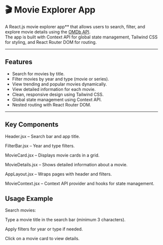 # 🎬 Movie Explorer App

A React.js movie explorer app** that allows users to search, filter, and explore movie details using the [OMDb API](http://www.omdbapi.com/).  
The app is built with Context API for global state management, Tailwind CSS for styling, and React Router DOM for routing.

---

## Features

- Search for movies by title.
- Filter movies by year and type (movie or series).
- View trending and popular movies dynamically.
- View detailed information for each movie.
- Clean, responsive design using Tailwind CSS.
- Global state management using Context API.
- Nested routing with React Router DOM.

---

## Key Components

Header.jsx – Search bar and app title.

FilterBar.jsx – Year and type filters.

MovieCard.jsx – Displays movie cards in a grid.

MovieDetails.jsx – Shows detailed information about a movie.

AppLayout.jsx – Wraps pages with header and filters.

MovieContext.jsx – Context API provider and hooks for state management.

## Usage Example

Search movies:

Type a movie title in the search bar (minimum 3 characters).

Apply filters for year or type if needed.

Click on a movie card to view details.

